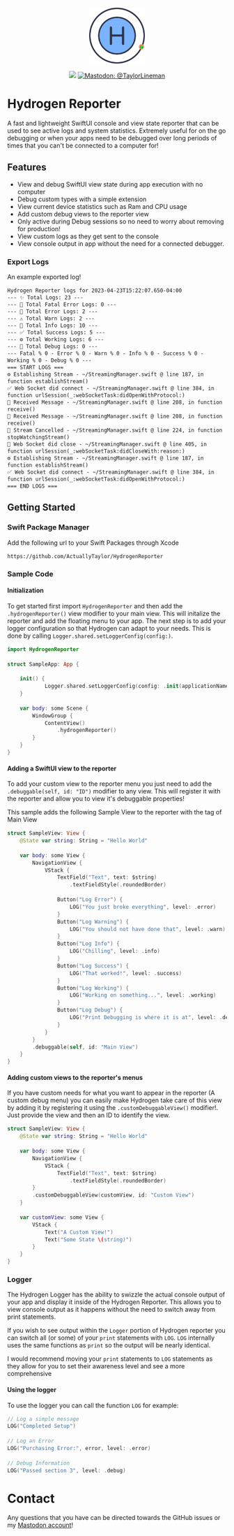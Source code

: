 <p align="center">
    <img src="./assets/icon.png" alt="Hydrogen Reporter Logo" width="128" maxHeight=“128" />
</p>

<p align="center">
    <img src="https://img.shields.io/badge/iOS-16.0+-green.svg" />
    <a href="https://mastodon.social/@TaylorLineman">
        <img src="https://img.shields.io/badge/Contact-@TaylorLineman-blue.svg?style=flat" alt="Mastodon: @TaylorLineman" />
    </a>
</p>

# Hydrogen Reporter
A fast and lightweight SwiftUI console and view state reporter that can be used to see active logs and system statistics. Extremely useful for on the go debugging or when your apps need to be debugged over long periods of times that you can't be connected to a computer for!

## Features
- View and debug SwiftUI view state during app execution with no computer
- Debug custom types with a simple extension
- View current device statistics such as Ram and CPU usage
- Add custom debug views to the reporter view
- Only active during Debug sessions so no need to worry about removing for production!
- View custom logs as they get sent to the console
- View console output in app without the need for a connected debugger.

### Export Logs
An example exported log!

```
Hydrogen Reporter logs for 2023-04-23T15:22:07.650-04:00
--- ✨ Total Logs: 23 ---
--- 🛑 Total Fatal Error Logs: 0 ---
--- 🥲 Total Error Logs: 2 ---
--- ⚠️ Total Warn Logs: 2 ---
--- 🤖 Total Info Logs: 10 ---
--- ✅ Total Success Logs: 5 ---
--- ⚙️ Total Working Logs: 6 ---
--- 🔵 Total Debug Logs: 0 ---
--- Fatal % 0 - Error % 0 - Warn % 0 - Info % 0 - Success % 0 - Working % 0 - Debug % 0 ---
=== START LOGS ===
⚙️ Establishing Stream - ~/StreamingManager.swift @ line 187, in function establishStream()
✅ Web Socket did connect - ~/StreamingManager.swift @ line 384, in function urlSession(_:webSocketTask:didOpenWithProtocol:)
🤖 Received Message - ~/StreamingManager.swift @ line 208, in function receive()
🤖 Received Message - ~/StreamingManager.swift @ line 208, in function receive()
🤖 Stream Cancelled - ~/StreamingManager.swift @ line 224, in function stopWatchingStream()
🤖 Web Socket did close - ~/StreamingManager.swift @ line 405, in function urlSession(_:webSocketTask:didCloseWith:reason:)
⚙️ Establishing Stream - ~/StreamingManager.swift @ line 187, in function establishStream()
✅ Web Socket did connect - ~/StreamingManager.swift @ line 384, in function urlSession(_:webSocketTask:didOpenWithProtocol:)
=== END LOGS ===
```

## Getting Started
### Swift Package Manager
Add the following url to your Swift Packages through Xcode
```
https://github.com/ActuallyTaylor/HydrogenReporter
```

### Sample Code
#### Initialization
To get started first import `HydrogenReporter` and then add the `.hydrogenReporter()` view modifier to your main view. This will initalize the reporter and add the floating menu to your app. The next step is to add your logger configuration so that Hydrogen can adapt to your needs. This is done by calling `Logger.shared.setLoggerConfig(config:)`.

```swift
import HydrogenReporter

struct SampleApp: App {

    init() {
            Logger.shared.setLoggerConfig(config: .init(applicationName: "Hydrogen Reporter", defaultLevel: .info, defaultComplexity: .simple, leadingEmoji: "⚫️"))
    }

    var body: some Scene {
        WindowGroup {
            ContentView()
                .hydrogenReporter()
        }
    }
}
```

#### Adding a SwiftUI view to the reporter
To add your custom view to the reporter menu you just need to add the `.debuggable(self, id: "ID")` modifier to any view. This will register it with the reporter and allow you to view it's debuggable properties!

This sample adds the following Sample View to the reporter with the tag of Main View
```swift
struct SampleView: View {
    @State var string: String = "Hello World"

    var body: some View {
        NavigationView {
            VStack {
                TextField("Text", text: $string)
                    .textFieldStyle(.roundedBorder)

                Button("Log Error") {
                    LOG("You just broke everything", level: .error)
                }
                Button("Log Warning") {
                    LOG("You should not have done that", level: .warn)
                }
                Button("Log Info") {
                    LOG("Chilling", level: .info)
                }
                Button("Log Success") {
                    LOG("That worked!", level: .success)
                }
                Button("Log Working") {
                    LOG("Working on something...", level: .working)
                }
                Button("Log Debug") {
                    LOG("Print Debugging is where it is at", level: .debug)
                }
            }
        }
        .debuggable(self, id: "Main View")
    }
}
```

#### Adding custom views to the reporter's menus
If you have custom needs for what you want to appear in the reporter (A custom debug menu) you can easily make Hydrogen take care of this view by adding it by registering it using the `.customDebuggableView()` modifier!. Just provide the view and then an ID to identify the view.

```swift
struct SampleView: View {
    @State var string: String = "Hello World"

    var body: some View {
        NavigationView {
            VStack {
                TextField("Text", text: $string)
                    .textFieldStyle(.roundedBorder)
        }
        .customDebuggableView(customView, id: "Custom View")
    }
    
    var customView: some View {
        VStack {
            Text("A Custom View!")
            Text("Some State \(string)")
        }
    }
}
```

### Logger
The Hydrogen Logger has the ability to swizzle the actual console output of your app and display it inside of the Hydrogen Reporter. This allows you to view console output as it happens without the need to switch away from print statements.

If you wish to see output within the `Logger` portion of Hydrogen reporter you can switch all (or some) of your `print` statements with `LOG`. `LOG` internally uses the same functions as `print` so the output will be nearly identical.

I would recommend moving your `print` statements to `LOG` statements as they allow for you to set their awareness level and see a more comprehensive

#### Using the logger
To use the logger you can call the function `LOG` for example:

```swift
// Log a simple message
LOG("Completed Setup")

// Log an Error
LOG("Purchasing Error:", error, level: .error)

// Debug Information
LOG("Passed section 3", level: .debug)
```

# Contact
Any questions that you have can be directed towards the GitHub issues or my [Mastodon account](https://mastodon.social/@TaylorLineman)!
